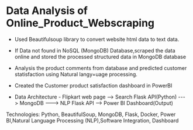 # Data Analysis of Online_Product_Webscraping

- Used Beautifulsoup library to convert website html data to text data.
- If Data not found in NoSQL (MongoDB) Database,scraped the data online and stored the processed structured data in MongoDB database 
- Analysis the product comments from database and predicted customer statisfaction using Natural langy=uage processing.
- Created the Customer product satisfaction dashboard in PowerBI 

- Data Architecture - Flipkart web page --> Search Flask API(Python) ---> MongoDB ---> NLP Flask API --> Power BI Dashboard(Output)  

Technologies: Python, BeautifulSoup, MongoDB, Flask, Docker, Power BI,Natural Language Processing (NLP),Software Integration, Dashboard
